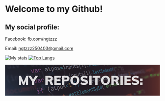 # Welcome to my Github!

## My social profile:

Facebook: fb.com/ngtzzz

Email: ngtzzz250403@gmail.com

![My stats](https://github-readme-stats.vercel.app/api?username=anhtuanzzz&show_icons=true&theme=gotham)
[![Top Langs](https://github-readme-stats.vercel.app/api/top-langs/?username=anhtuanzzz&layout=compact&theme=gotham)](https://github.com/anuraghazra/github-readme-stats)

![Image](projects.png "project")
